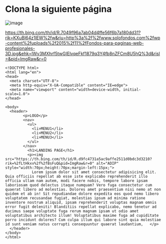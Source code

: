 # Clona la siguiente página

![image](https://user-images.githubusercontent.com/91554777/165874800-e4757824-1207-4357-9426-c956fe3abc55.png)

https://th.bing.com/th/id/R.7049f96a7ab04d4ffe56f6b7a180dd31?rik=KXuBl64z1lEW%2fw&riu=http%3a%2f%2fwww.solofondos.com%2fwp-content%2fuploads%2f2015%2f11%2fFondos-para-paginas-web-profesionales-3D.jpg&ehk=lWv3MXhrf5twGIElvqeFkf1879q3Y4fb8nZFCm8U5hQ%3d&risl=&pid=ImgRaw&r=0


    <!DOCTYPE html>
    <html lang="en">
    <head>
      <meta charset="UTF-8">
      <meta http-equiv="X-UA-Compatible" content="IE=edge">
      <meta name="viewport" content="width=device-width, initial-scale=1.0">
    </head>
    
    <body>
      <header>
            <p>LOGO</p>
            <nav>
              <ul>
                <li>MENU1</li>
                <li>MENU2</li>
                <li>MENU3</li>
              </ul>
            </nav>
              <h1>LANDING PAGE</h1>
              <p><img src="https://th.bing.com/th/id/R.d9fc4731a5ac9affe2511d0bdc3d3210?rik=%2fLtHkxv%2f%2fBsFuQ&pid=ImgRaw&r=0" alt="ADIP" style="width:70px;height:70px;margin-left:15px;">
                Lorem ipsum dolor sit amet consectetur adipisicing elit. Quia officiis repellat ab esse iste explicabo reprehenderit illo officia ullam nam autem, modi facere nobis, tempore labore ipsam laboriosam quod delectus itaque numquam? Vero fuga consectetur cum quaerat libero ad molestias. Dolores amet praesentium nisi nemo at non quidem et ab in! Sit repudiandae dolore expedita eos quod nemo libero voluptatem recusandae fugiat, molestias ipsum ad minima ratione inventore nostrum aliquid, ipsam reprehenderit voluptas magnam omnis error fugit deleniti! Blanditiis repellat explicabo, nemo tenetur ad ducimus saepe voluptate fuga rerum magnam ipsam ut odio amet voluptatibus architecto illum! Voluptatibus maxime fuga ad cupiditate porro incidunt dolores? Cum culpa illum qui labore sint quia molestiae id sunt veniam natus corrupti consequuntur quaerat laudantium,   </p>
      </header>
    </body>
    </html>
